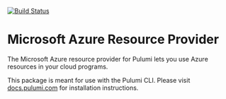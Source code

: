 [![Build Status](https://travis-ci.com/pulumi/pulumi-azure.svg?token=eHg7Zp5zdDDJfTjY8ejq&branch=master)](https://travis-ci.com/pulumi/pulumi-azure)

# Microsoft Azure Resource Provider

The Microsoft Azure resource provider for Pulumi lets you use Azure resources in your cloud programs.

This package is meant for use with the Pulumi CLI.  Please visit
[docs.pulumi.com](https://docs.pulumi.com) for installation instructions.



